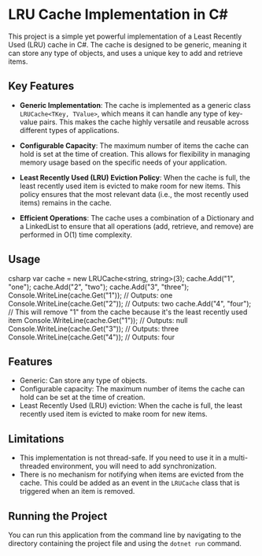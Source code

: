 # LRU Cache Implementation in C#

This project is a simple yet powerful implementation of a Least Recently Used (LRU) cache in C#. The cache is designed to be generic, meaning it can store any type of objects, and uses a unique key to add and retrieve items. 

## Key Features

- **Generic Implementation**: The cache is implemented as a generic class `LRUCache<TKey, TValue>`, which means it can handle any type of key-value pairs. This makes the cache highly versatile and reusable across different types of applications.

- **Configurable Capacity**: The maximum number of items the cache can hold is set at the time of creation. This allows for flexibility in managing memory usage based on the specific needs of your application.

- **Least Recently Used (LRU) Eviction Policy**: When the cache is full, the least recently used item is evicted to make room for new items. This policy ensures that the most relevant data (i.e., the most recently used items) remains in the cache.

- **Efficient Operations**: The cache uses a combination of a Dictionary and a LinkedList to ensure that all operations (add, retrieve, and remove) are performed in O(1) time complexity.

## Usage

csharp
var cache = new LRUCache<string, string>(3);
cache.Add("1", "one");
cache.Add("2", "two");
cache.Add("3", "three");
Console.WriteLine(cache.Get("1")); // Outputs: one
Console.WriteLine(cache.Get("2")); // Outputs: two
cache.Add("4", "four"); // This will remove "1" from the cache because it's the least recently used item
Console.WriteLine(cache.Get("1")); // Outputs: null
Console.WriteLine(cache.Get("3")); // Outputs: three
Console.WriteLine(cache.Get("4")); // Outputs: four



## Features

- Generic: Can store any type of objects.
- Configurable capacity: The maximum number of items the cache can hold can be set at the time of creation.
- Least Recently Used (LRU) eviction: When the cache is full, the least recently used item is evicted to make room for new items.

## Limitations

- This implementation is not thread-safe. If you need to use it in a multi-threaded environment, you will need to add synchronization.
- There is no mechanism for notifying when items are evicted from the cache. This could be added as an event in the `LRUCache` class that is triggered when an item is removed.

## Running the Project

You can run this application from the command line by navigating to the directory containing the project file and using the `dotnet run` command.